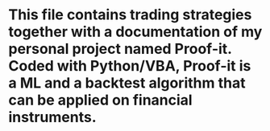 # This file contains trading strategies together with a documentation of my personal project named Proof-it. Coded with Python/VBA, Proof-it is a ML and a backtest algorithm that can be applied on financial instruments.
